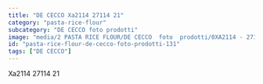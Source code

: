 ```yaml
---
title: "DE CECCO Xa2114 27114 21"
category: "pasta-rice-flour"
subcategory: "DE CECCO foto prodotti"
image: "media/2 PASTA RICE FLOUR/DE CECCO  foto  prodotti/0XA2114 - 27114-21.jpg"
id: "pasta-rice-flour-de-cecco-foto-prodotti-131"
tags: ["DE CECCO"]
---
```


Xa2114 27114 21
